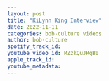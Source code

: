 ```yaml
---
layout: post
title: "KiLynn King Interview"
date: 2022-11-11
categories: bob-culture videos
author: bob-culture
spotify_track_id: 
youtube_video_id: RZzkQuJRqB0
apple_track_id: 
youtube_metadata: 
---
```

